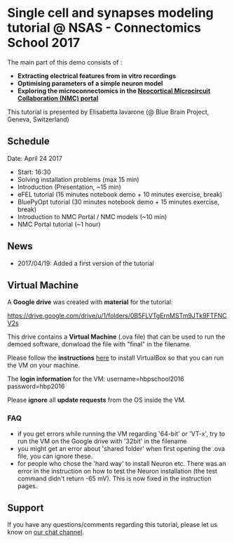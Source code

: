 # Single cell and synapses modeling tutorial @ NSAS - Connectomics School 2017

The main part of this demo consists of :
* **Extracting electrical features from in vitro recordings**
* **Optimising parameters of a simple neuron model**
* **Exploring the microconnectomics in the [Neocortical Microcircuit Collaboration (NMC) portal](https://bbp.epfl.ch/nmc-portal/microcircuit)**

This tutorial is presented by Elisabetta Iavarone (@ Blue Brain Project, Geneva, Switzerland)

## Schedule

Date: April 24 2017
* Start: 16:30
* Solving installation problems (max 15 min)
* Introduction (Presentation, ~15 min)
* eFEL tutorial (15 minutes notebook demo + 10 minutes exercise, break)
* BluePyOpt tutorial (30 minutes notebook demo + 15 minutes exercise, break)
* Introduction to NMC Portal / NMC models (~10 min)
* NMC Portal tutorial (~1 hour)


## News

* 2017/04/19: Added a first version of the tutorial

## Virtual Machine

A **Google drive** was created with **material** for the tutorial:

https://drive.google.com/drive/u/1/folders/0B5FLVTgErnMSTm9JTk9FTFNCV2s

This drive contains a **Virtual Machine** (.ova file) that can be used to run the demoed software, donwload the file with "final" in the filename.

Please follow the **instructions** [here](https://github.com/BlueBrain/SimulationTutorials/tree/master/General/Installation) to install VirtualBox so that you can run the VM on your machine.

The **login information** for the VM: username=hbpschool2016 password=hbp2016

Please **ignore** all **update requests** from the OS inside the VM.

### FAQ

* if you get errors while running the VM regarding '64-bit' or 'VT-x', try to run the VM on the Google drive with '32bit' in the filename
* you might get an error about 'shared folder' when first opening the .ova file, you can ignore these.
* for people who chose the 'hard way' to install Neuron etc. There was an error in the instruction on how to test the Neuron installation (the test command didn't return -65 mV). This is now fixed in the instruction pages.

## Support

If you have any questions/comments regarding this tutorial, 
please let us know on [our chat channel](https://gitter.im/BlueBrain/SimulationTutorials).
